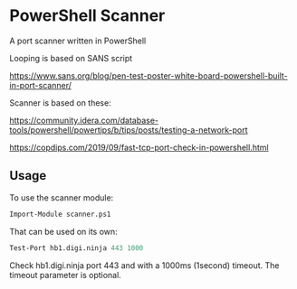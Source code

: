 # PowerShell Scanner

A port scanner written in PowerShell

Looping is based on SANS script

<https://www.sans.org/blog/pen-test-poster-white-board-powershell-built-in-port-scanner/>

Scanner is based on these:

<https://community.idera.com/database-tools/powershell/powertips/b/tips/posts/testing-a-network-port>

<https://copdips.com/2019/09/fast-tcp-port-check-in-powershell.html>

## Usage

To use the scanner module:

```ps
Import-Module scanner.ps1
```

That can be used on its own:

```ps
Test-Port hb1.digi.ninja 443 1000
```

Check hb1.digi.ninja port 443 and with a 1000ms (1second) timeout. The timeout parameter is optional.
